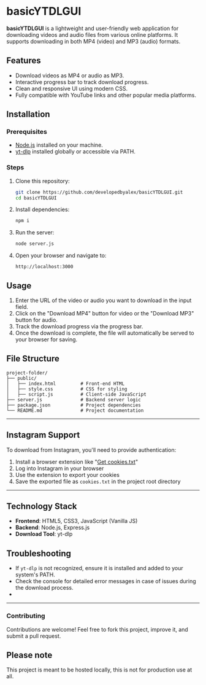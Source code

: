 # basicYTDLGUI

**basicYTDLGUI** is a lightweight and user-friendly web application for downloading videos and audio files from various online platforms. It supports downloading in both MP4 (video) and MP3 (audio) formats.

## Features

- Download videos as MP4 or audio as MP3.
- Interactive progress bar to track download progress.
- Clean and responsive UI using modern CSS.
- Fully compatible with YouTube links and other popular media platforms.

## Installation

### Prerequisites

- [Node.js](https://nodejs.org/) installed on your machine.
- [yt-dlp](https://github.com/yt-dlp/yt-dlp) installed globally or accessible via PATH.

### Steps

1. Clone this repository:
   ```bash
   git clone https://github.com/developedbyalex/basicYTDLGUI.git
   cd basicYTDLGUI
   ```

2. Install dependencies:
   ```bash
   npm i
   ```

3. Run the server:
   ```bash
   node server.js
   ```

4. Open your browser and navigate to:
   ```
   http://localhost:3000
   ```

## Usage

1. Enter the URL of the video or audio you want to download in the input field.
2. Click on the "Download MP4" button for video or the "Download MP3" button for audio.
3. Track the download progress via the progress bar.
4. Once the download is complete, the file will automatically be served to your browser for saving.

## File Structure

```plaintext
project-folder/
├── public/
│   ├── index.html         # Front-end HTML
│   ├── style.css          # CSS for styling
│   ├── script.js          # Client-side JavaScript
├── server.js              # Backend server logic
├── package.json           # Project dependencies
└── README.md              # Project documentation
```
---
## Instagram Support

To download from Instagram, you'll need to provide authentication:

1. Install a browser extension like "[Get cookies.txt](https://chromewebstore.google.com/detail/get-cookiestxt-locally/cclelndahbckbenkjhflpdbgdldlbecc?hl=en)"
2. Log into Instagram in your browser
3. Use the extension to export your cookies
4. Save the exported file as `cookies.txt` in the project root directory
---
## Technology Stack

- **Frontend**: HTML5, CSS3, JavaScript (Vanilla JS)
- **Backend**: Node.js, Express.js
- **Download Tool**: yt-dlp

## Troubleshooting

- If `yt-dlp` is not recognized, ensure it is installed and added to your system's PATH.
- Check the console for detailed error messages in case of issues during the download process.
- 
---

### Contributing

Contributions are welcome! Feel free to fork this project, improve it, and submit a pull request.

## Please note

This project is meant to be hosted locally, this is not for production use at all.

